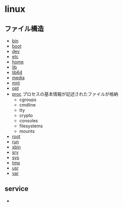 # linux 

## ファイル構造
- [bin](https://github.com/shuto-niimi-intern/linux/bin) 
- [boot](https://github.com/shuto-niimi-intern/linux/boot)  
- [dev](https://github.com/shuto-niimi-intern/linux/dev)  
- [etc](https://github.com/shuto-niimi-intern/linux/etc)  
- [home](https://github.com/shuto-niimi-intern/linux/home)  
- [lib](https://github.com/shuto-niimi-intern/linux/lib)  
- [lib64](https://github.com/shuto-niimi-intern/linux/lib64)  
- [media](https://github.com/shuto-niimi-intern/linux/media)  
- [mnt](https://github.com/shuto-niimi-intern/linux/mnt)  
- [opt](https://github.com/shuto-niimi-intern/linux/opt)  
- [proc](https://github.com/shuto-niimi-intern/linux/proc) プロセスの基本情報が記述されたファイルが格納
    - cgroups 
    - cmdline
    - tty 
    - crypto
    - consoles
    - filesystems
    - mounts
- [root](/root)  
- [run](/run)  
- [sbin](/sbin)  
- [srv](/srv)  
- [sys](/sys)  
- [tmp](/tmp)  
- [usr](/usr)  
- [var](/var)
## service
- 
